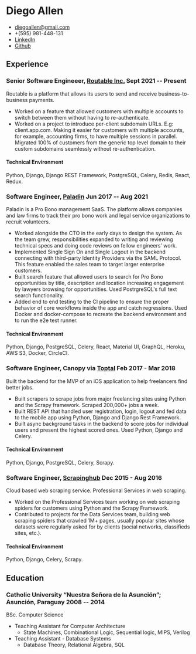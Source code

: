 <!-- The (first) h1 will be used as the <title> of the HTML page -->
# Diego Allen

<!-- The unordered list immediately after the h1 will be formatted on a single
line. It is intended to be used for contact details -->
- <diegoallen@gmail.com>
- +(595) 981-448-131
- [LinkedIn](https://www.linkedin.com/in/dalleng/)
- [Github](https://github.com/dalleng)

<!-- The paragraph after the h1 and ul and before the first h2 is optional. It
is intended to be used for a short summary. -->
<!-- CEO and Software Engineer with knowledge of applied information theory,
including optimizing lossless compression schema of both the length-limited and
adaptive variants. -->

## Experience

<!-- You have to wrap the "left" and "right" half of these headings in spans by
hand -->
### <span>Senior Software Engineeer, [Routable Inc.](https://routable.com)</span> <span>Sept 2021 -- Present</span>

Routable is a platform that allows its users to send and receive business-to-business payments.

 - Worked on a feature that allowed customers with multiple accounts to switch between them without having to re-authenticate.
 - Worked on a project to introduce per-client subdomain URLs. E.g: client.app.com. Making it easier for customers with multiple accounts, for example, accounting firms, to have multiple sessions in parallel. Migrated 100% of customers from the generic top level domain to their custom subdomains seamlessly without re-authentication.

#### Technical Environment
Python, Django, Django REST Framework, PostgreSQL, Celery, Redis, React, Redux. 

### <span>Software Engineer, [Paladin](https://www.joinpaladin.com/)</span> <span>Jun 2017 -- Aug 2021</span>

Paladin is a Pro Bono management SaaS. The platform allows companies and law firms to track their pro bono work and legal service organizations to recruit volunteers.

-  Worked alongside the CTO in the early days to design the system. As the team grew, responsibilities expanded to writing and reviewing technical specs and doing code reviews on fellow engineers’ work.
- Implemented Single Sign On and Single Logout in the backend connecting with third-party Identity Providers via the SAML Protocol. This feature enabled the sales team to target larger enterprise customers.
- Built search feature that allowed users to search for Pro Bono opportunities by title, description and location increasing engagement by lawyers browsing for opportunities. Used PostrgreSQL's full text search functionality.
- Added end to end testing to the CI pipeline to ensure the proper behavior of core workflows inside the app and catch regressions. Used Docker and docker-compose to recreate the backend environment and to run the e2e test runner.

#### Technical Environment
Python, Django, PostgreSQL, Celery, React, Material UI, GraphQL, Heroku, AWS S3, Docker, CircleCI.

### <span>Software Engineer, Canopy via [Toptal](https://www.toptal.com/)</span> <span>Feb 2017 - Mar 2018</span>

Built the backend for the MVP of an iOS application to help freelancers find better jobs.

- Built scrapers to scrape jobs from major freelancing sites using Python and the Scrapy framework. Scraped 200,000+ jobs a week.
- Built REST API that handled user registration, login, logout and fed data to the mobile app using Python, Django and Django Rest Framework.
- Built async background tasks in the backend to score jobs for individual users and present the highest scored ones. Used Python, Django and Celery.
#### Technical Environment
Python, Django, PostgreSQL, Celery, Scrapy.

### <span>Software Engineer, [Scrapinghub](https://scrapinghub.com/)</span> <span>Dec 2015 - Aug 2016</span>

Cloud based web scraping service. Professional Services in web scraping.

- Worked on the Professional Services team working on web scraping spiders for customers using Python and the Scrapy Framework.
- Contributed to projects for the Data Services team, building web scraping spiders that crawled 1M+ pages, usually popular sites whose datasets were regularly asked for by clients (social networks, classifieds sites, etc.).

#### Technical Environment
Python, Django, Celery, Scrapy.

## Education

### <span>Catholic University “Nuestra Señora de la Asunción”; Asunción, Paraguay</span> <span>2008 -- 2014</span>
BSc. Computer Science

  - Teaching Assistant for Computer Architecture 
    - State Machines, Combinational Logic, Sequential logic, MIPS, Verilog
  - Teaching Assistant - Database Systems
    - Database Theory, Relational Algebra, SQL

